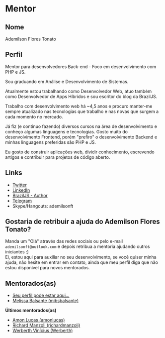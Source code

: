 # Mentor

## Nome

Ademílson Flores Tonato

## Perfil

Mentor para desenvolvedores Back-end - Foco em desenvolvimento com PHP e JS.

Sou graduando em Análise e Desenvolvimento de Sistemas.

Atualmente estou trabalhando como Desenvolvedor Web, atuo também como Desenvolvedor de Apps Híbridos e sou escritor do blog da BrazilJS.

Trabalho com desenvolvimento web há ~4,5 anos e procuro manter-me sempre atualizado nas tecnologias que trabalho e nas novas que surgem a cada momento no mercado.

Já fiz (e continuo fazendo) diversos cursos na área de desenvolvimento e conheço algumas linguagens e tecnologias. Gosto muito do desenvolvimento Frontend, porém "prefiro" o desenvolvimento Backend e minhas linguagens preferidas são PHP e JS.

Eu gosto de construir aplicações web, dividir conhecimento, escrevendo artigos e contribuir para projetos de código aberto.

## Links

- [Twitter](https://twitter.com/ftonato)
- [LinkedIn](https://www.linkedin.com/in/ftonato/)
- [BrazilJS - Author](https://braziljs.org/blog/author/ademilson-f-tonato/)
- [Telegram](https://web.telegram.org/#/im?p=@ftonato)
- Skype/Hangouts: ademilsonft

## Gostaria de retribuir a ajuda do Ademílson Flores Tonato?

Manda um "Olá" através das redes sociais ou pelo e-mail `ademilsonft@outlook.com` e depois retribua a mentoria ajudando outros iniciantes :)  
Ei, estou aqui para auxiliar no seu desenvolvimento, se você quiser minha ajuda, não hesite em entrar em contato, ainda que meu perfil diga que não estou disponível para novos mentorados.

## Mentorados(as)

- [Seu perfil pode estar aqui...](#)
- [Melissa Balsante (mibsbalsante)](/profiles/pupils/profiles/mibsbalsante.md)

**Últimos mentorados(as)**

- [Amon Lucas (amonlucas)](/profiles/pupils/profiles/AmonLucas.md)
- [Richard Manzoli (richardmanzoli)](/profiles/pupils/profiles/RichardManzoli.md)
- [Werberth Vinícius (Werberth)](/profiles/pupils/profiles/WerberthVinicius.md)
